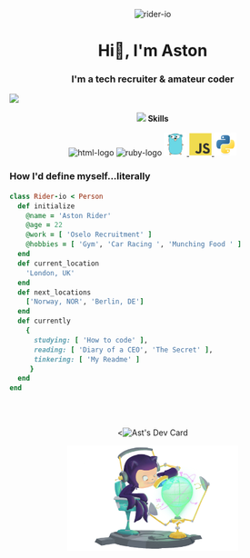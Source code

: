 <p align="center"> <img src="https://komarev.com/ghpvc/?username=rider-io&label=Profile%20views&color=0e75b6&style=flat" alt="rider-io" /> </p>
<h1 align="center">Hi👋, I'm Aston</h1>
<h3 align="center">I'm a tech recruiter & amateur coder </h3>


<img src="https://user-images.githubusercontent.com/73097560/115834477-dbab4500-a447-11eb-908a-139a6edaec5c.gif">
  

<p align="center"><img src="https://media2.giphy.com/media/QssGEmpkyEOhBCb7e1/giphy.gif?cid=ecf05e47a0n3gi1bfqntqmob8g9aid1oyj2wr3ds3mg700bl&rid=giphy.gif" width ="25"><b> Skills</b>
<br><br>
<img src="https://res.cloudinary.com/nico1711/image/upload/c_scale,h_30/v1598850235/html_1_whl9rj.png" alt="html-logo">
<img src="https://res.cloudinary.com/nico1711/image/upload/c_scale,h_30/v1598849655/ruby_nrq1jy.png" alt="ruby-logo">
</a> <a href="https://golang.org" target="_blank" rel="noreferrer"> <img src="https://raw.githubusercontent.com/devicons/devicon/master/icons/go/go-original.svg" alt="go" width="40" height="40"/> </a> <a href="https://developer.mozilla.org/en-US/docs/Web/JavaScript" target="_blank" rel="noreferrer"> <img src="https://raw.githubusercontent.com/devicons/devicon/master/icons/javascript/javascript-original.svg" alt="javascript" width="40" height="40"/> </a> <a href="https://www.python.org" target="_blank" rel="noreferrer"> <img src="https://raw.githubusercontent.com/devicons/devicon/master/icons/python/python-original.svg" alt="python" width="40" height="40"/> </a>

<h3>How I'd define myself...literally</h3>

 ```ruby
 class Rider-io < Person
   def initialize
     @name = 'Aston Rider'
     @age = 22
     @work = [ 'Oselo Recruitment' ]
     @hobbies = [ 'Gym', 'Car Racing ', 'Munching Food ' ]
   end
   def current_location
     'London, UK'
   end
   def next_locations
     ['Norway, NOR', 'Berlin, DE']
   end
   def currently
     {
       studying: [ 'How to code' ],
       reading: [ 'Diary of a CEO', 'The Secret' ],
       tinkering: [ 'My Readme' ]
      }
   end
 end
 ```

<br><br>
<p align="center"><<href="https://app.daily.dev/aston"><img src="https://api.daily.dev/devcards/39e7b67cc4e2413e90e245f373ecdfe0.png?r=wvl" width="300" alt="Ast's Dev Card"/>
<p align="center"><img src="https://github.com/Rider-io/rider-io/blob/main/dark.png" width ="300">


